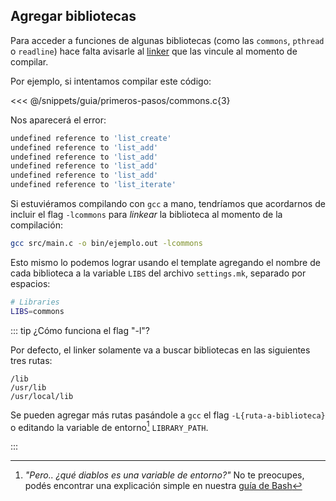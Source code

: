 ## Agregar bibliotecas

Para acceder a funciones de algunas bibliotecas (como las `commons`, `pthread` o
`readline`) hace falta avisarle al [linker](https://linux.die.net/man/1/ld) que
las vincule al momento de compilar.

Por ejemplo, si intentamos compilar este código:

<<< @/snippets/guia/primeros-pasos/commons.c{3}

Nos aparecerá el error:

```bash
undefined reference to 'list_create'
undefined reference to 'list_add'
undefined reference to 'list_add'
undefined reference to 'list_add'
undefined reference to 'list_add'
undefined reference to 'list_iterate'
```

Si estuviéramos compilando con `gcc` a mano, tendríamos que acordarnos de
incluir el flag `-lcommons` para _linkear_ la biblioteca al momento de la
compilación:

```bash
gcc src/main.c -o bin/ejemplo.out -lcommons
```

Esto mismo lo podemos lograr usando el template agregando el nombre de cada
biblioteca a la variable `LIBS` del archivo `settings.mk`, separado por
espacios:

```bash
# Libraries
LIBS=commons
```

::: tip ¿Cómo funciona el flag "-l"?

Por defecto, el linker solamente va a buscar bibliotecas en las siguientes tres
rutas:

```
/lib
/usr/lib
/usr/local/lib
```

Se pueden agregar más rutas pasándole a `gcc` el flag `-L{ruta-a-biblioteca}` o
editando la variable de entorno[^1] `LIBRARY_PATH`.

:::

[^1]: _"Pero.. ¿qué diablos es una variable de entorno?"_ No te
preocupes, podés encontrar una explicación simple en nuestra
[guía de Bash](https://docs.utnso.com.ar/guias/consola/bash#variables-de-entorno)
